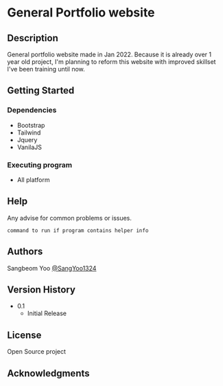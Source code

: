 # General Portfolio website



## Description

General portfolio website made in Jan 2022. Because it is already over 1 year old project, I'm planning to reform this website with improved skillset I've been 
training until now. 

## Getting Started

### Dependencies

* Bootstrap
* Tailwind
* Jquery
* VanilaJS



### Executing program

* All platform

## Help

Any advise for common problems or issues.
```
command to run if program contains helper info
```

## Authors

Sangbeom Yoo    [@SangYoo1324](https://sangbeomyooportfoliosite.netlify.app/)

## Version History

* 0.1
    * Initial Release

## License

Open Source project

## Acknowledgments
